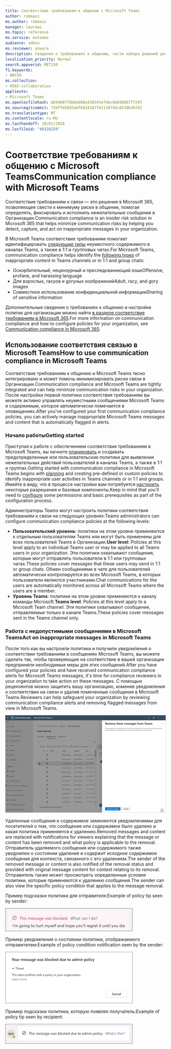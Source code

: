 ```yaml
---
title: Соответствие требованиям к общению с Microsoft Teams
author: robmazz
ms.author: robmazz
manager: laurawi
ms.topic: reference
ms.service: msteams
audience: admin
ms.reviewer: anwara
description: Сведения о требованиях к общению, части набора решений для участников программы предварительной оценки с точки зрения Microsoft Teams (это часть функции соответствия требованиям для связи M365).
localization_priority: Normal
search.appverid: MET150
f1.keywords:
- NOCSH
ms.collection:
- M365-collaboration
appliesto:
- Microsoft Teams
ms.openlocfilehash: bb9400778b8e000a438343e74bc6b030087ff297
ms.sourcegitcommit: 739ffd5893abf6d181877d1110f9dc8230b3bfd2
ms.translationtype: MT
ms.contentlocale: ru-RU
ms.lasthandoff: 10/01/2020
ms.locfileid: "48328258"
---
```

# <a name="communication-compliance-with-microsoft-teams"></a><span data-ttu-id="1caa8-103">Соответствие требованиям к общению с Microsoft Teams</span><span class="sxs-lookup"><span data-stu-id="1caa8-103">Communication compliance with Microsoft Teams</span></span>

<span data-ttu-id="1caa8-104">Соответствие требованиям к связи — это решение в Microsoft 365, позволяющее свести к минимуму риски в общении, помогая определять, фиксировать и исполнить нежелательные сообщения в Организации.</span><span class="sxs-lookup"><span data-stu-id="1caa8-104">Communication compliance is an insider risk solution in Microsoft 365 that helps minimize communication risks by helping you detect, capture, and act on inappropriate messages in your organization.</span></span>

<span data-ttu-id="1caa8-105">В Microsoft Teams соответствие требованиям помогает идентифицировать [следующие типы](https://docs.microsoft.com/microsoft-365/compliance/communication-compliance-feature-reference) неуместного содержимого в каналах Teams, а также в 1:1 и групповых чатах.</span><span class="sxs-lookup"><span data-stu-id="1caa8-105">For Microsoft Teams, communication compliance helps identify the [following types](https://docs.microsoft.com/microsoft-365/compliance/communication-compliance-feature-reference) of inappropriate content in Teams channels or in 1:1 and group chats:</span></span>

- <span data-ttu-id="1caa8-106">Оскорбительный, нецензурный и преследованиющий язык</span><span class="sxs-lookup"><span data-stu-id="1caa8-106">Offensive, profane, and harassing language</span></span>
- <span data-ttu-id="1caa8-107">Для взрослых, racyов и goryных изображений</span><span class="sxs-lookup"><span data-stu-id="1caa8-107">Adult, racy, and gory images</span></span>
- <span data-ttu-id="1caa8-108">Совместное использование конфиденциальной информации</span><span class="sxs-lookup"><span data-stu-id="1caa8-108">Sharing of sensitive information</span></span>

<span data-ttu-id="1caa8-109">Дополнительные сведения о требованиях к общению и настройке политик для организации можно найти [в разделе соответствие требованиям в Microsoft 365](https://docs.microsoft.com/microsoft-365/compliance/communication-compliance).</span><span class="sxs-lookup"><span data-stu-id="1caa8-109">For more information on communication compliance and how to configure policies for your organization, see [Communication compliance in Microsoft 365](https://docs.microsoft.com/microsoft-365/compliance/communication-compliance).</span></span>

## <a name="how-to-use-communication-compliance-in-microsoft-teams"></a><span data-ttu-id="1caa8-110">Использование соответствия связью в Microsoft Teams</span><span class="sxs-lookup"><span data-stu-id="1caa8-110">How to use communication compliance in Microsoft Teams</span></span>

<span data-ttu-id="1caa8-111">Соответствие требованиям к общению и Microsoft Teams тесно интегрировано и может помочь минимизировать риски связи в Организации.</span><span class="sxs-lookup"><span data-stu-id="1caa8-111">Communication compliance and Microsoft Teams are tightly integrated and can help minimize communication risks in your organization.</span></span> <span data-ttu-id="1caa8-112">После настройки первой политики соответствия требованиям вы можете активно управлять неуместными сообщениями Microsoft Teams и содержимым, которое автоматически помечается в оповещениях.</span><span class="sxs-lookup"><span data-stu-id="1caa8-112">After you've configured your first communication compliance policies, you can actively manage inappropriate Microsoft Teams messages and content that is automatically flagged in alerts.</span></span>

### <a name="getting-started"></a><span data-ttu-id="1caa8-113">Начало работы</span><span class="sxs-lookup"><span data-stu-id="1caa8-113">Getting started</span></span>

<span data-ttu-id="1caa8-114">Приступая к работе с обеспечением соответствия требованиям в Microsoft Teams, вы начнете [планировать](https://docs.microsoft.com/microsoft-365/compliance/communication-compliance-plan) и создавать предопределенные или пользовательские политики для выявления нежелательных действий пользователей в каналах Teams, а также в 1:1 и группах.</span><span class="sxs-lookup"><span data-stu-id="1caa8-114">Getting started with communication compliance in Microsoft Teams begins with [planning](https://docs.microsoft.com/microsoft-365/compliance/communication-compliance-plan) and creating pre-defined or custom policies to identify inappropriate user activities in Teams channels or in 1:1 and groups.</span></span> <span data-ttu-id="1caa8-115">Имейте в виду, что в процессе настройки вам потребуется [настроить](https://docs.microsoft.com/microsoft-365/compliance/communication-compliance-configure) некоторые разрешения и базовые компоненты.</span><span class="sxs-lookup"><span data-stu-id="1caa8-115">Keep in mind that you'll need to [configure](https://docs.microsoft.com/microsoft-365/compliance/communication-compliance-configure) some permissions and basic prerequisites as part of the configuration process.</span></span>

<span data-ttu-id="1caa8-116">Администраторы Teams могут настроить политики соответствия требованиям к связи на следующих уровнях:</span><span class="sxs-lookup"><span data-stu-id="1caa8-116">Teams administrators can configure communication compliance policies at the following levels:</span></span>

- <span data-ttu-id="1caa8-117">**Пользовательский уровень**: политики на этом уровне применяются к отдельным пользователям Teams или могут быть применены для всех пользователей Teams в Организации.</span><span class="sxs-lookup"><span data-stu-id="1caa8-117">**User level**: Policies at this level apply to an individual Teams user or may be applied to all Teams users in your organization.</span></span> <span data-ttu-id="1caa8-118">Эти политики охватывают сообщения, которые могут отправлять пользователи в 1:1 или групповых чатах.</span><span class="sxs-lookup"><span data-stu-id="1caa8-118">These policies cover messages that these users may send in 1:1 or group chats.</span></span> <span data-ttu-id="1caa8-119">Обмен сообщениями в чате для пользователей автоматически контролируется во всех Microsoft Teams, в которых пользователи являются участниками.</span><span class="sxs-lookup"><span data-stu-id="1caa8-119">Chat communications for the users are automatically monitored across all Microsoft Teams where the users are a member.</span></span>
- <span data-ttu-id="1caa8-120">**Уровень Teams**: политики на этом уровне применяются к каналу команды Microsoft.</span><span class="sxs-lookup"><span data-stu-id="1caa8-120">**Teams level**: Policies at this level apply to a Microsoft Team channel.</span></span> <span data-ttu-id="1caa8-121">Эти политики охватывают сообщения, отправляемые только в канале Teams.</span><span class="sxs-lookup"><span data-stu-id="1caa8-121">These policies cover messages sent in the Teams channel only.</span></span>

### <a name="act-on-inappropriate-messages-in-microsoft-teams"></a><span data-ttu-id="1caa8-122">Работа с недопустимыми сообщениями в Microsoft Teams</span><span class="sxs-lookup"><span data-stu-id="1caa8-122">Act on inappropriate messages in Microsoft Teams</span></span>

<span data-ttu-id="1caa8-123">После того как вы настроили политики и получили уведомления о соответствии требованиям в сообщениях Microsoft Teams, вы можете сделать так, чтобы проверяющие на соответствие в вашей организации предприняли необходимые меры для этих сообщений.</span><span class="sxs-lookup"><span data-stu-id="1caa8-123">After you have configured your policies and have received communication compliance alerts for Microsoft Teams messages, it's time for compliance reviewers in your organization to take action on these messages.</span></span> <span data-ttu-id="1caa8-124">С помощью рецензентов можно защитить вашу организацию, изменив уведомления о соответствии на связи и удалив помеченные сообщения в Microsoft Teams.</span><span class="sxs-lookup"><span data-stu-id="1caa8-124">Reviewers can help safeguard your organization by reviewing communication compliance alerts and removing flagged messages from view in Microsoft Teams.</span></span>

![Удаление сообщения в Teams](./media/communication-compliance-remove-teams-message.png)

<span data-ttu-id="1caa8-126">Удаленные сообщения и содержимое заменяются уведомлениями для посетителей о том, что сообщение или содержимое было удалено и какая политика применяется к удалению.</span><span class="sxs-lookup"><span data-stu-id="1caa8-126">Removed messages and content are replaced with notifications for viewers explaining that the message or content has been removed and what policy is applicable to the removal.</span></span> <span data-ttu-id="1caa8-127">Отправитель удаляемого сообщения или содержимого также уведомлен о состоянии удаления и содержит исходное содержимое сообщения для контекста, связанного с его удалением.</span><span class="sxs-lookup"><span data-stu-id="1caa8-127">The sender of the removed message or content is also notified of the removal status and provided with original message content for context relating to its removal.</span></span> <span data-ttu-id="1caa8-128">Отправитель также может просмотреть определенные условия политики, которые применяются к удалению сообщения.</span><span class="sxs-lookup"><span data-stu-id="1caa8-128">The sender can also view the specific policy condition that applies to the message removal.</span></span>

<span data-ttu-id="1caa8-129">Пример подсказки политики для отправителя:</span><span class="sxs-lookup"><span data-stu-id="1caa8-129">Example of policy tip seen by sender:</span></span>

![Подсказка политики для отправителя](./media/communication-compliance-warning-1.png)

<span data-ttu-id="1caa8-131">Пример уведомления о состоянии политики, отображаемого отправителем:</span><span class="sxs-lookup"><span data-stu-id="1caa8-131">Example of policy condition notification seen by the sender:</span></span>

![Сведения о условии политики для отправителя](./media/communication-compliance-warning-2.png)

<span data-ttu-id="1caa8-133">Пример подсказки политики, которую появлял получатель:</span><span class="sxs-lookup"><span data-stu-id="1caa8-133">Example of policy tip seen by recipient:</span></span>

![Подсказка политики для получателя](./media/communication-compliance-warning-3.png)
